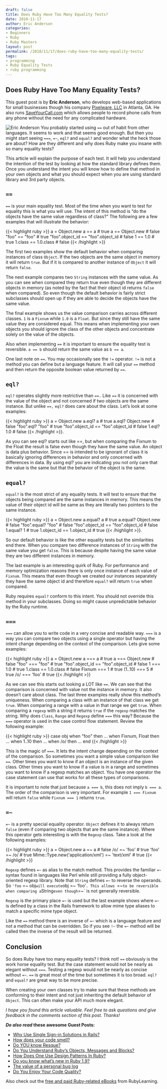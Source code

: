 ```yaml
---
draft: false
title: Does Ruby Have Too Many Equality Tests?
date: 2010-11-17
author: Eric Anderson
categories:
- Beginners
- Ruby
- Ruby Masters
layout: post
permalink: /2010/11/17/does-ruby-have-too-many-equality-tests/
tags:
- programming
- Ruby Equality Tests
- ruby programming
---
```


## Does Ruby Have Too Many Equality Tests?

This guest post is by **Eric Anderson**, who develops web-based
applications for small businesses though his company [Pixelware,
LLC](http://pixelwareinc.com/resume.html) in Atlanta, GA. He also runs
[SaveYourCall.com](http://www.saveyourcall.com/) which allows people to
record phone calls from any phone without the need for any complicated
hardware.

![Eric Anderson](http://rubylearning.com/images/eric-anderson.jpg) You
probably started using `==` out of habit from other languages. It seems to
work and that seems good enough. But then you might start seeing `===`,
`=~`, `eql?` and `equal?` and wonder what the heck those are about? How are
they different and why does Ruby make you insane with so many equality
tests?

This article will explain the purpose of each test. It will help you
understand the intention of the test by looking at how the standard
library defines them. Once you understand the intent you will know how
to define that method in your own objects and what you should expect
when you are using standard library and 3rd party objects.

## `==`

`==` is your main equality test. Most of the time when you want to test
for equality this is what you will use. The intent of this method is “do
the objects have the same value regardless of class?” The following are
a few examples that will illustrate the behavior:

{{< highlight ruby >}}
    a = Object.new
    a == a                             # true
    a == Object.new                    # false
    "foo"           == "foo"           # true
    "foo".object_id == "foo".object_id # false
    1 == 1.0                           # true
    1.class == 1.0.class               # false
{{< /highlight >}}

The first two examples show the default behavior when comparing
instances of class `Object`. If the two objects are the same object in
memory it will return `true`. But if it is compared to another instance of
`Object` it will return `false`.

The next example compares two `String` instances with the same value. As
you can see when compared they return true even though they are
different objects in memory (as noted by the fact that their object id
returns `false` when compared). So even though the default behavior is
fairly strict subclasses should open up if they are able to decide the
objects have the same value.

The final example shows us the value comparison carries across different
classes. `1` is a `Fixnum` while `1.0` is a `Float`. But since they still have
the same value they are considered equal. This means when implementing
your own objects you should ignore the class of the other objects and
concentrate solely on the value of the objects.

Also when implementing `==` it is important to ensure the equality test is
reversible. `a == b` should return the same value as `b == a`.

One last note on `==`. You may occasionally see the `!=` operator. `!=` is not
a method you can define but a language feature. It will call your `==`
method and then return the opposite boolean value returned by `==`.

## `eql?`

`eql?` operates slightly more restrictive than `==.` Like `==` it is concerned
with the value of the object and not concerned if two objects are the
same instance. But unlike `==,` `eql?` does care about the class. Let’s look
at some examples:

{{< highlight ruby >}}
    a = Object.new
    a.eql? a                             # true
    a.eql? Object.new                    # false
    "foo".eql? "foo"                     # true
    "foo".object_id == "foo".object_id   # false
    1.eql? 1.0                           # false
{{< /highlight >}}.

As you can see eql? starts out like ==, but when comparing the Fixnum to
the Float the result is false even though they have the same value. An
object is data plus behavior. Since == is intended to be ignorant of
class it is basically ignoring differences in behavior and only
concerned with differences in data. By using eql? you are indicating you
not only care that the value is the same but that the behavior of the
object is the same.

## `equal?`

`equal?` is the most strict of any equality tests. It will test to ensure
that the objects being compared are the same instances in memory. This
means the value of their object id will be same as they are literally
two pointers to the same instance.

{{< highlight ruby >}}
    a = Object.new
    a.equal? a                           # true
    a.equal? Object.new                  # false
    "foo".equal? "foo"                   # false
    "foo".object_id == "foo".object_id   # false
    1.equal? 1                           # true
    1.object_id == 1.object_id           # true
{{< /highlight >}}.

So our default behavior is like the other equality tests but the
similarities end there. When you compare two difference instances of
`String` with the same value you get `false`. This is because despite having
the same value they are two different instances in memory.

The last example is an interesting quirk of Ruby. For performance and
memory optimization reasons there is only once instance of each value of
`Fixnum`. This means that even though we created our instances separately
they have the same object id and therefore `equal?` will return `true` when
compared.

Ruby requires `equal?` conform to this intent. You should not override
this method in your subclasses. Doing so might cause unpredictable
behavior by the Ruby runtime.

## `===`

`===` can allow you to write code in a very concise and readable way. `===`
is a way you can compare two objects using a single operator but having
the intent change depending on the context of the comparison. Lets give
some examples:

{{< highlight ruby >}}
    a = Object.new
    a === a                             # true
    a === Object.new                    # false
    "foo"           === "foo"           # true
    "foo".object_id == "foo".object_id  # false
    1 === 1.0                           # true
    1.class == 1.0.class                # false
    Fixnum  === 1                       # true
    (1..10) === 5                       # true
    /o/ === 'foo'                       # true
{{< /highlight >}}

As we can see this starts out looking a LOT like `==`. We can see that the
comparison is concerned with value not the instance in memory. It also
doesn’t care about class. The last three examples really show this
method’s uniqueness. When comparing a class with an instance of that
class we get `true`. When comparing a range with a value in that range we
get `true`. When comparing a `regexp` with a string it returns `true` if the
`regexp` matches the string. Why does `Class`, `Range` and `Regexp` define `===`
this way? Because the `===` operator is used in the case control flow
statement. Review the following example:

{{< highlight ruby >}}
    case obj
      when "foo"          then ...
      when Fixnum, Float  then ...
      when 1..10          then ...
      when /o/            then ...
    end
{{< /highlight >}}

This is the magic of `===`. It lets the intent change depending on the
context of the comparison. So sometimes you want a simple value
comparison like `==`. Other times you want to know if an object is an
instance of the given class. Other times you want to know if a value is
in a range and sometimes you want to know if a regexp matches an object.
You have one operator the case statement can use that works for all
these types of comparisons.

It is important to note that just because `a === b`, this does not imply `b
=== a`. The order of the comparison is very important. For example `1 ===
Fixnum` will return `false` while `Fixnum === 1` returns `true`.

## `=~`

`=~` is a pretty special equality operator. `Object` defines it to always
return `false` (even if comparing two objects that are the same instance).
Where this operator gets interesting is with the `Regexp` class. Take a
look at the following examples:

{{< highlight ruby >}}
    a = Object.new
    a =~ a                                          # false
    /o/   =~ 'foo'                                  # true
    'foo' =~ /o/                                    # true
    Mime::Type.new('application/xml') =~ 'text/xml' # true
{{< /highlight >}}

`Regexp` defines `=~` as alias to the match method. This provides the
familiar `=~` syntax found in languages like Perl while still providing a
fully object-oriented regexp library. Note that `String` defines `=~` to
reverse the operands. So `'foo` =~ obj` will execute `obj =~ ‘foo’`. This
allows `=~` to be reversible when comparing a `String` even though `=~` is
not generally reversible.

`Regexp` is the primary place `=~` is used but the last example shows where
`=~` is defined by a class in the Rails framework to allow mime type
aliases to match a specific mime type object.

Like the `==` method there is an inverse of `=~` which is a language
feature and not a method that can be overridden. So if you see `!~` the
`=~` method will be called then the inverse of the result will be
returned.

## Conclusion

So does Ruby have too many equality tests? I think not! `==` obviously is
the work horse equality test. But the case statement would not be nearly
as elegant without `===`. Testing a regexp would not be nearly as concise
without `=~`. `==` is great most of the time but sometimes it is too broad.
`eql?` and `equal?` are great way to be more precise.

When creating your own classes try to make sure that these methods are
conforming to their intent and not just inheriting the default behavior
of `Object`. This can often make your API much more elegant.

*I hope you found this article valuable. Feel free to ask questions and
give feedback in the comments section of this post. Thanks!*

***Do also read* these awesome Guest Posts:**

-   [Why Use Single Sign-in Solutions in
    Rails?](http://rubylearning.com/blog/2010/11/16/why-use-single-sign-in-solutions-in-rails/)
-   [How does your code
    smell?](http://rubylearning.com/blog/2010/11/08/how-does-your-code-smell/)
-   [Do YOU know
    Resque?](http://rubylearning.com/blog/2010/11/08/do-you-know-resque/)
-   [Do You Understand Ruby’s Objects, Messages and
    Blocks?](http://rubylearning.com/blog/2010/11/03/do-you-understand-rubys-objects-messages-and-blocks/)
-   [How Does One Use Design Patterns In
    Ruby?](http://rubylearning.com/blog/2010/11/02/how-does-one-use-design-patterns-in-ruby/)
-   [Do you know what’s new in Ruby
    1.9?](http://rubylearning.com/blog/2010/10/26/do-you-know-whats-new-in-ruby-1-9/)
-   [The value of a personal bug
    log](http://rubylearning.com/blog/2010/10/25/the-value-of-a-personal-bug-log/)
-   [Do You Enjoy Your Code
    Quality?](http://rubylearning.com/blog/2010/10/18/do-you-enjoy-your-code-quality/)

Also check out the [free and paid Ruby-related
eBooks](http://rubylearning.com/blog/ebooks/) from RubyLearning.
